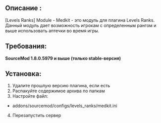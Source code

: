 ## Описание :
[Levels Ranks] Module - Medkit - это модуль для плагина Levels Ranks. Данный модуль дает возможность игрокам с определенным рангом и выше использовать аптечки во время игры.

## Требования:

**SourceMod 1.8.0.5979 и выше (только stable-версия)**

## Установка:
1) Удалите прошлую версию плагина, если есть
2) Распакуйте содержимое архива по папкам
3) Настройте файл:
- addons/sourcemod/configs/levels_ranks/medkit.ini​
4) Перезапустить сервер
